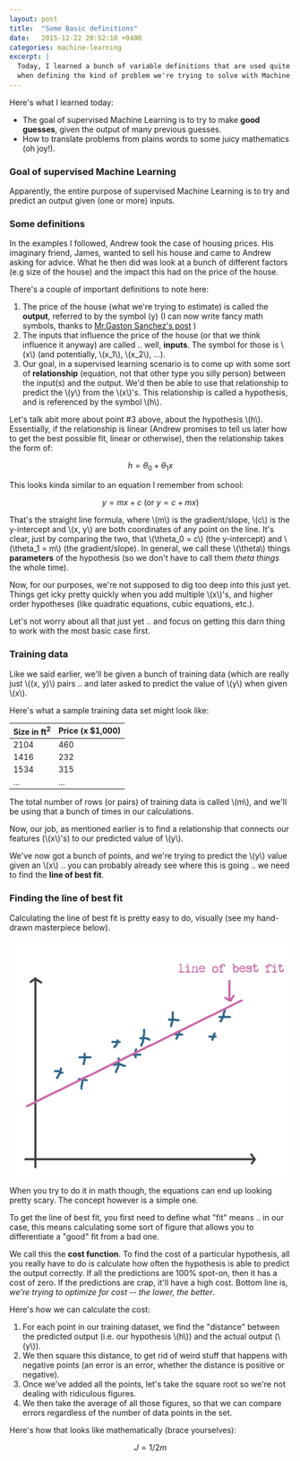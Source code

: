 ```yaml
---
layout: post
title:  "Some Basic definitions"
date:   2015-12-22 20:52:10 +0400
categories: machine-learning
excerpt: |
  Today, I learned a bunch of variable definitions that are used quite a bit
  when defining the kind of problem we're trying to solve with Machine Learning.
---
```


Here's what I learned today:

- The goal of supervised Machine Learning is to try to make **good guesses**, given the output of many previous guesses.
- How to translate problems from plains words to some juicy mathematics (oh joy!).

### Goal of supervised Machine Learning

Apparently, the entire purpose of supervised Machine Learning is to try and predict an output given (one or more) inputs.

### Some definitions
In the examples I followed, Andrew took the case of housing prices. His imaginary friend, James, wanted to sell his house and came to Andrew asking for advice. What he then did was look at a bunch of different factors (e.g size of the house) and the impact this had on the price of the house.

There's a couple of important definitions to note here:

1. The price of the house (what we're trying to estimate) is called the **output**, referred to by the symbol \(y\) (I can now write fancy math symbols, thanks to [Mr.Gaston Sanchez's post](http://gastonsanchez.com/blog/opinion/2014/02/16/Mathjax-with-jekyll.html) )
2. The inputs that influence the price of the house (or that we think influence it anyway) are called .. well, **inputs**. The symbol for those is \\(x\\) (and potentially, \\(x_1\\), \\(x_2\\), ...).
3. Our goal, in a supervised learning scenario is to come up with some sort of **relationship** (equation, not that other type you silly person) between the input(s) and the output. We'd then be able to use that relationship to predict the \\(y\\) from the \\(x\\)'s. This relationship is called a hypothesis, and is referenced by the symbol \\(h\\).

Let's talk abit more about point #3 above, about the hypothesis \\(h\\). Essentially, if the relationship is linear (Andrew promises to tell us later how to get the best possible fit, linear or otherwise), then the relationship takes the form of:

$$h = \theta_0 + \theta_1 x$$

This looks kinda similar to an equation I remember from school:

$$y = mx + c \text{ (or } y = c + mx)$$

That's the straight line formula, where \\(m\\) is the gradient/slope, \\(c\\) is the y-intercept and \\(x, y\\) are both coordinates of any point on the line. It's clear, just by comparing the two, that \\(\theta_0 = c\\) (the y-intercept) and \\(\theta_1 = m\\) (the gradient/slope). In general, we call these \\(\theta\\) things **parameters** of the hypothesis (so we don't have to call them *theta things* the whole time).

Now, for our purposes, we're not supposed to dig too deep into this just yet. Things get icky pretty quickly when you add multiple \\(x\\)'s, and higher order hypotheses (like quadratic equations, cubic equations, etc.).

Let's not worry about all that just yet .. and focus on getting this darn thing to work with the most basic case first.

### Training data
Like we said earlier, we'll be given a bunch of training data (which are really just \\((x, y)\\) pairs .. and later asked to predict the value of \\(y\\) when given \\(x\\).

Here's what a sample training data set might look like:

| Size in ft<sup>2</sup> | Price (x $1,000) |
|---------------|------------------|
| 2104          | 460              |
| 1416          | 232              |
| 1534          | 315              |
| ...           | ...              |

The total number of rows (or pairs) of training data is called \\(m\\), and we'll be using that a bunch of times in our calculations.

Now, our job, as mentioned earlier is to find a relationship that connects our features (\\(x\\)'s) to our predicted value of \\(y\\).

We've now got a bunch of points, and we're trying to predict the \\(y\\) value given an \\(x\\) .. you can probably already see where this is going .. we need to find the **line of best fit**.

### Finding the line of best fit
Calculating the line of best fit is pretty easy to do, visually (see my hand-drawn masterpiece below).

![Line of best fit](/assets/line-of-best-fit.png)

When you try to do it in math though, the equations can end up looking pretty scary. The concept however is a simple one.

To get the line of best fit, you first need to define what "fit" means .. in our case, this means calculating some sort of figure that allows you to differentiate a "good" fit from a bad one.

We call this the **cost function**. To find the cost of a particular hypothesis, all you really have to do is calculate how often the hypothesis is able to predict the output correctly. If all the predictions are 100% spot-on, then it has a cost of zero. If the predictions are crap, it'll have a high cost. Bottom line is, *we're trying to optimize for cost -- the lower, the better*.

Here's how we can calculate the cost:

1. For each point in our training dataset, we find the "distance" between the predicted output (i.e. our hypothesis \\(h\\)) and the actual output (\\(y\\)).
2. We then square this distance, to get rid of weird stuff that happens with negative points (an error is an error, whether the distance is positive or negative).
3. Once we've added all the points, let's take the square root so we're not dealing with ridiculous figures.
4. We then take the average of all those figures, so that we can compare errors regardless of the number of data points in the set.

Here's how that looks like mathematically (brace yourselves):

$$J = 1/2m$$
